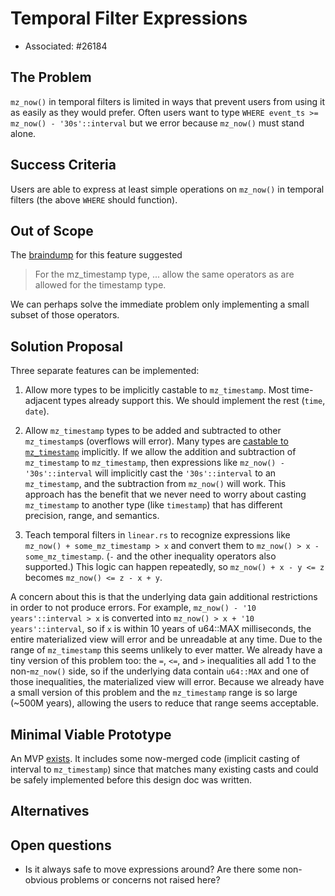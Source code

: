 # Temporal Filter Expressions

- Associated: #26184

## The Problem

`mz_now()` in temporal filters is limited in ways that prevent users from using it as easily as they would prefer.
Often users want to type `WHERE event_ts >= mz_now() - '30s'::interval` but we error because `mz_now()` must stand alone.

## Success Criteria

Users are able to express at least simple operations on `mz_now()` in temporal filters (the above `WHERE` should function).

## Out of Scope

The [braindump](https://www.notion.so/materialize/mz_now-braindump-3acde85e02d84cb09808d7c63dab009a#3a56d5b83d554ccfb630300b02ffe5aa) for this feature suggested

> For the mz_timestamp type, ... allow the same operators as are allowed for the timestamp type.

We can perhaps solve the immediate problem only implementing a small subset of those operators.

## Solution Proposal

Three separate features can be implemented:

1. Allow more types to be implicitly castable to `mz_timestamp`.
Most time-adjacent types already support this.
We should implement the rest (`time`, `date`).

1. Allow `mz_timestamp` types to be added and subtracted to other `mz_timestamp`s (overflows will error).
Many types are [castable to `mz_timestamp`](https://materialize.com/docs/sql/types/mz_timestamp/) implicitly.
If we allow the addition and subtraction of `mz_timestamp` to `mz_timestamp`,
then expressions like `mz_now() - '30s'::interval` will implicitly cast the `'30s'::interval` to an `mz_timestamp`,
and the subtraction from `mz_now()` will work.
This approach has the benefit that we never need to worry about casting `mz_timestamp` to another type (like `timestamp`) that has different precision, range, and semantics.

1. Teach temporal filters in `linear.rs` to recognize expressions like `mz_now() + some_mz_timestamp > x` and convert them to `mz_now() > x - some_mz_timestamp`.
(`-` and the other inequality operators also supported.)
This logic can happen repeatedly, so `mz_now() + x - y <= z` becomes `mz_now() <= z - x + y`.

A concern about this is that the underlying data gain additional restrictions in order to not produce errors.
For example, `mz_now() - '10 years'::interval > x` is converted into `mz_now() > x + '10 years'::interval`,
so if `x` is within 10 years of u64::MAX milliseconds, the entire materialized view will error and be unreadable at any time.
Due to the range of `mz_timestamp` this seems unlikely to ever matter.
We already have a tiny version of this problem too: the `=`, `<=`, and `>` inequalities all add 1 to the non-`mz_now()` side,
so if the underlying data contain `u64::MAX` and one of those inequalities, the materialized view will error.
Because we already have a small version of this problem and the `mz_timestamp` range is so large (~500M years),
allowing the users to reduce that range seems acceptable.

## Minimal Viable Prototype

An MVP [exists](https://github.com/MaterializeInc/materialize/compare/main...maddyblue:materialize:mznow-expr).
It includes some now-merged code (implicit casting of interval to `mz_timestamp`) since that matches many existing casts and could be safely implemented before this design doc was written.

## Alternatives



## Open questions

- Is it always safe to move expressions around?
Are there some non-obvious problems or concerns not raised here?
